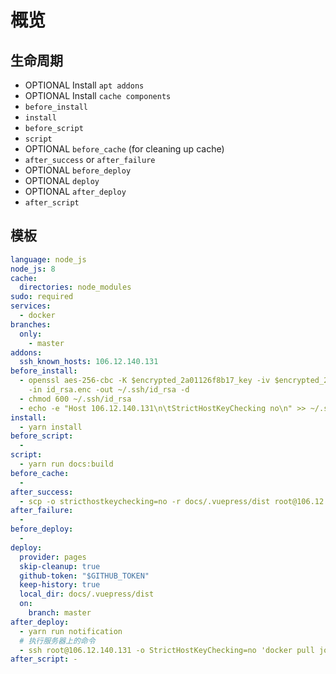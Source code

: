 # 概览

## 生命周期

- OPTIONAL Install `apt addons`
- OPTIONAL Install `cache components`
- `before_install`
- `install`
- `before_script`
- `script`
- OPTIONAL `before_cache` (for cleaning up cache)
- `after_success` or `after_failure`
- OPTIONAL `before_deploy`
- OPTIONAL `deploy`
- OPTIONAL `after_deploy`
- `after_script`

## 模板

```yaml
language: node_js
node_js: 8
cache:
  directories: node_modules
sudo: required
services:
  - docker
branches:
  only:
    - master
addons:
  ssh_known_hosts: 106.12.140.131
before_install:
  - openssl aes-256-cbc -K $encrypted_2a01126f8b17_key -iv $encrypted_2a01126f8b17_iv
    -in id_rsa.enc -out ~/.ssh/id_rsa -d
  - chmod 600 ~/.ssh/id_rsa
  - echo -e "Host 106.12.140.131\n\tStrictHostKeyChecking no\n" >> ~/.ssh/config
install:
  - yarn install
before_script:
  -
script:
  - yarn run docs:build
before_cache:
  -
after_success:
  - scp -o stricthostkeychecking=no -r docs/.vuepress/dist root@106.12.140.131:/root
after_failure:
  -
before_deploy:
  -
deploy:
  provider: pages
  skip-cleanup: true
  github-token: "$GITHUB_TOKEN"
  keep-history: true
  local_dir: docs/.vuepress/dist
  on:
    branch: master
after_deploy:
  - yarn run notification
  # 执行服务器上的命令
  - ssh root@106.12.140.131 -o StrictHostKeyChecking=no 'docker pull jolylai/notebook && docker run -d -p 80:80'
after_script: -
```

